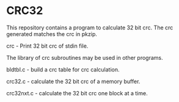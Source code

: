 # CRC32

This repository contains a program to calculate 32 bit crc.
The crc generated matches the crc in pkzip.

crc - Print 32 bit crc of stdin file.

The library of crc subroutines may be used in other programs.

bldtbl.c - build a crc table for crc calculation.

crc32.c - calculate the 32 bit crc of a memory buffer.

crc32nxt.c - calculate the 32 bit crc one block at a time.
